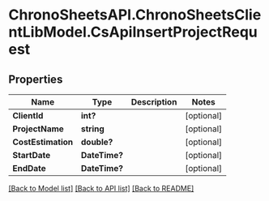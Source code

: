# ChronoSheetsAPI.ChronoSheetsClientLibModel.CsApiInsertProjectRequest
## Properties

Name | Type | Description | Notes
------------ | ------------- | ------------- | -------------
**ClientId** | **int?** |  | [optional] 
**ProjectName** | **string** |  | [optional] 
**CostEstimation** | **double?** |  | [optional] 
**StartDate** | **DateTime?** |  | [optional] 
**EndDate** | **DateTime?** |  | [optional] 

[[Back to Model list]](../README.md#documentation-for-models) [[Back to API list]](../README.md#documentation-for-api-endpoints) [[Back to README]](../README.md)

